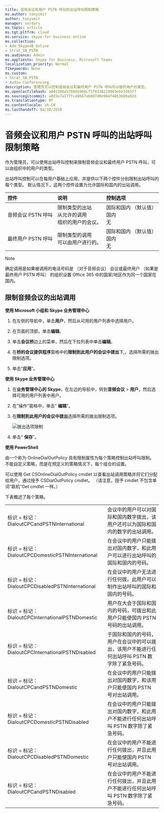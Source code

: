 ```yaml
---
title: 音频会议和用户 PSTN 呼叫的出站呼叫限制策略
ms.author: tonysmit
author: tonysmit
manager: serdars
ms.topic: article
ms.tgt.pltfrm: cloud
ms.service: skype-for-business-online
ms.collection:
- Adm_Skype4B_Online
- Strat_SB_PSTN
ms.audience: Admin
ms.appliesto: Skype for Business, Microsoft Teams
localization_priority: Normal
f1keywords: None
ms.custom:
- Strat_SB_PSTN
- Audio Conferencing
description: 管理员可以控制音频会议和最终用户 PSTN 呼叫可以做的用户的类型。
ms.openlocfilehash: a842366a5788de960cf5f0338219903ebe3d93f7
ms.sourcegitcommit: a0d3e7a177fcd0667ab0d7d0e904f4053b09a92d
ms.translationtype: MT
ms.contentlocale: zh-CN
ms.lasthandoff: 04/18/2018
---
```

# <a name="outbound-calling-restriction-policies-for-audio-conferencing-and-user-pstn-calls"></a>音频会议和用户 PSTN 呼叫的出站呼叫限制策略

作为管理员，可以使用出站呼叫控制来限制音频会议和最终用户 PSTN 呼叫，可以由组织中的用户的类型。 

出站呼叫控制可以在每用户基础上应用，并提供以下两个控件分别限制出站呼叫的每个类型。 默认情况下，这两个控件设置为允许国际和国内的出站调用。 

|控件|说明|控制选项|
|:-----|:-----|:-----|
|音频会议 PSTN 呼叫|限制类型的出站 </br>从允许的调用 </br>组织的用户的会议。|国际和国内 （默认值）</br>国内</br>无|
|最终用户 PSTN 呼叫|限制类型的调用 </br>可以由用户进行的。|国际和国内 （默认值）</br>国内</br>无|

   > [!NOTE]
   > 确定调用是如果被调用的电话号码是 （对于音频会议） 会议或最终用户 （如果是最终用户 PSTN 呼叫） 的组织设置 Office 365 中的国家/地区作为同一个国家在国内。 


## <a name="restrict-audio-conferencing-outbound-calls"></a>限制音频会议的出站调用 

**使用 Microsoft 小组和 Skype 业务管理中心**

1. 在左侧的导航中，单击**用户**，然后从可用的用户列表中选择用户。

2. 在页面的顶部，单击**编辑**。

3. 单击**会议桥**边上的菜单，然后在下拉列表中单击**编辑**。

4. 在**桥的会议提供程序**窗格中的**限制到此用户的会议中拨出**下,，选择所需的拨出限制选项。

5. 单击“**应用**”。 

**使用 Skype 业务管理中心**

1.  在**业务管理中心的 Skype**，在左边的导航中，转到**音频会议** > **用户**，然后选择可用的用户列表中用户。

2.  在"操作"窗格中，单击" **编辑**"。

3.  在**限制到此用户的会议中拨出**选择所需的拨出限制选项。

    ![拨出选项限制](../images/restrictions-to-dial-outs.png)

5. 单击" **保存**"。

**使用 PowerShell**

由一个称为 OnlineDialOutPolicy 具有限制属性为每个策略控制出站呼叫限制。 不能自定义策略，而是在预定义的策略情况下，每个组合的设置。 

可以使用 Get CSOnlineDialOutPolicy cmdlet 以查看出站调用策略并将它们分配给用户，通过授予 CSDialOutPolicy cmdlet。 （请注意，授予 cmdlet 不包含单词"联机"Get cmdlet 一样。） 

下表概述了每个策略。

|||
|:-----|:-----|
|标识 = 标记： DialoutCPCandPSTNInternational    |    会议中的用户可以对国际和国内数字拨出，该用户还可以为国际和国内的数字的出站调用。    |
|标识 = 标记： DialoutCPCDomesticPSTNInternational  |    在会议中的用户只能拨出对国内数字，和此用户可以进行出站呼叫的国际和国内的号码。    |
|    标识 = 标记： DialoutCPCDisabledPSTNInternational    |    在会议中的用户无法进行任何拨。此用户可以制作出站呼叫的国际和国内的号码。    |
|    标识 = 标记： DialoutCPCInternationalPSTNDomestic    |    用户在大会于国际和国内的号码，可拨出和此用户只能使国内 PSTN 号码的出站调用。    |
|    标识 = 标记： DialoutCPCInternationalPSTNDisabled    |    于国际和国内的号码，用户在会议中的可以拨出，该用户不能进行任何出站呼叫 PSTN 数字除了紧急号码。    |
|    标识 = 标记： DialoutCPCandPSTNDomestic    |    在会议中的用户只能拨出对国内数字，和该用户只能使国内 PSTN 号对出站调用。    |
|    标识 = 标记： DialoutCPCDomesticPSTNDisabled    |    在会议中的用户只能拨出对国内数字，和此用户不能进行任何出站呼叫 PSTN 数字除了紧急号码。    |
|    标识 = 标记： DialoutCPCDisabledPSTNDomestic    |    在会议中的用户不能进行任何拨出，并且此用户只能使国内 PSTN 号对出站调用。    |
|    标识 = 标记： DialoutCPCandPSTNDisabled    |    在会议中的用户不能进行任何拨出，并且此用户不能进行任何出站呼叫 PSTN 数字除了紧急号码。    |
